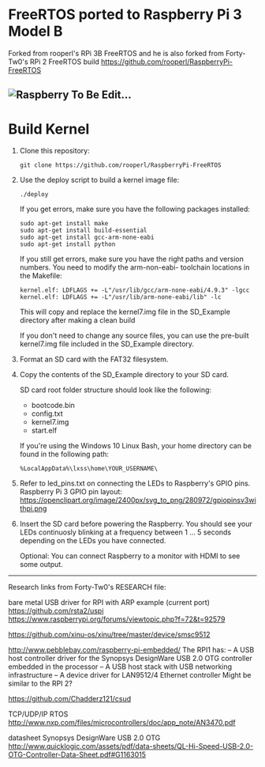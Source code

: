 # FreeRTOS ported to Raspberry Pi 3 Model B

Forked from rooperl's RPi 3B FreeRTOS and he is also forked from Forty-Tw0's RPi 2 FreeRTOS build
https://github.com/rooperl/RaspberryPi-FreeRTOS

![Raspberry](https://i.imgur.com/IffnaCn.jpg)
To Be Edit...
---

# Build Kernel
1. Clone this repository:

   ```git clone https://github.com/rooperl/RaspberryPi-FreeRTOS```

2. Use the deploy script to build a kernel image file:

   ```
   ./deploy
   ```

   If you get errors, make sure you have the following packages installed:

   ```
   sudo apt-get install make
   sudo apt-get install build-essential
   sudo apt-get install gcc-arm-none-eabi
   sudo apt-get install python
   ```
   If you still get errors, make sure you have the right paths and version numbers. 
   You need to modify the arm-non-eabi- toolchain locations in the Makefile:
   ```
   kernel.elf: LDFLAGS += -L"/usr/lib/gcc/arm-none-eabi/4.9.3" -lgcc
   kernel.elf: LDFLAGS += -L"/usr/lib/arm-none-eabi/lib" -lc
   ```

   This will copy and replace the kernel7.img file in the SD_Example directory
   after making a clean build

   If you don't need to change any source files, you can use the pre-built
   kernel7.img file included in the SD_Example directory.

3. Format an SD card with the FAT32 filesystem.

4. Copy the contents of the SD_Example directory to your SD card.

   SD card root folder structure should look like the following:
   - bootcode.bin
   - config.txt
   - kernel7.img
   - start.elf

   If you're using the Windows 10 Linux Bash,
   your home directory can be found in the following path:

   ```
   %LocalAppData%\lxss\home\YOUR_USERNAME\
   ```

5. Refer to led_pins.txt on connecting the LEDs to Raspberry's GPIO pins.
   Raspberry Pi 3 GPIO pin layout:
   https://openclipart.org/image/2400px/svg_to_png/280972/gpiopinsv3withpi.png

6. Insert the SD card before powering the Raspberry.
   You should see your LEDs continuosly blinking at a frequency
   between 1 ... 5 seconds depending on the LEDs you have connected.

   Optional: You can connect Raspberry to a monitor with HDMI to see some output.

---

Research links from Forty-Tw0's RESEARCH file:

bare metal USB driver for RPI with ARP example (current port)
https://github.com/rsta2/uspi
https://www.raspberrypi.org/forums/viewtopic.php?f=72&t=92579

https://github.com/xinu-os/xinu/tree/master/device/smsc9512

http://www.pebblebay.com/raspberry-pi-embedded/
The RPI1 has:
– A USB host controller driver for the Synopsys DesignWare USB 2.0 OTG
controller embedded in the processor
– A USB host stack with USB networking infrastructure
– A device driver for LAN9512/4 Ethernet controller
Might be similar to the RPI 2?

https://github.com/Chadderz121/csud

TCP/UDP/IP RTOS
http://www.nxp.com/files/microcontrollers/doc/app_note/AN3470.pdf

datasheet Synopsys DesignWare USB 2.0 OTG
http://www.quicklogic.com/assets/pdf/data-sheets/QL-Hi-Speed-USB-2.0-OTG-Controller-Data-Sheet.pdf#G1163015
